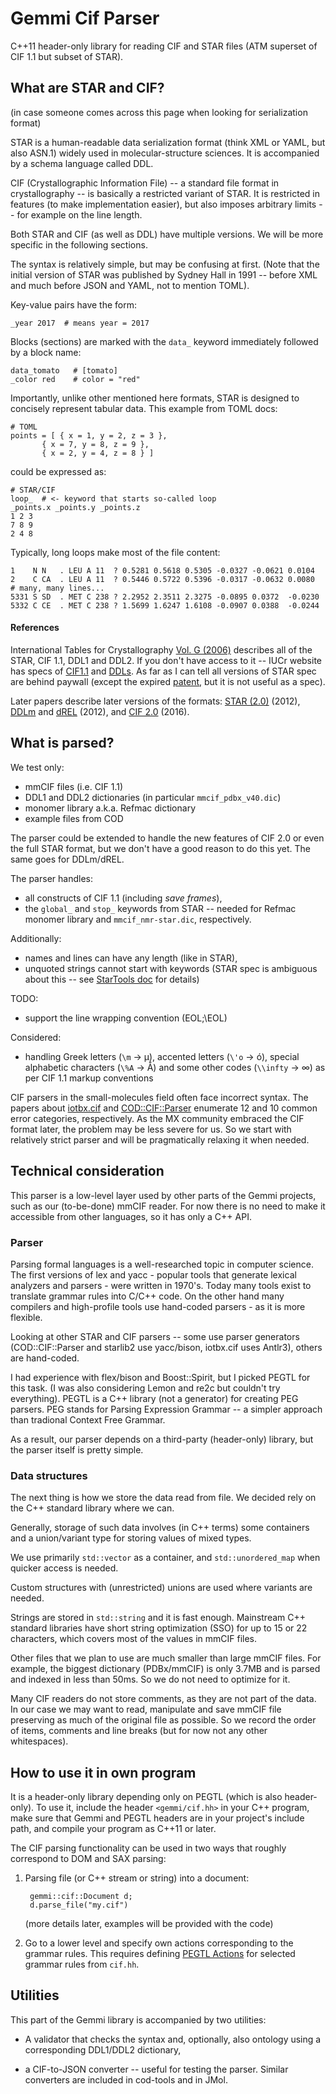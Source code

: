 # Gemmi Cif Parser

C++11 header-only library for reading CIF and STAR files (ATM superset of CIF 1.1 but subset of STAR).

## What are STAR and CIF?

(in case someone comes across this page when looking for serialization format)

STAR is a human-readable data serialization format
(think XML or YAML, but also ASN.1)
widely used in molecular-structure sciences.
It is accompanied by a schema language called DDL.

CIF (Crystallographic Information File) -- a standard file format
in crystallography -- is basically a restricted variant of STAR.
It is restricted in features (to make implementation easier),
but also imposes arbitrary limits -- for example on the line length.

Both STAR and CIF (as well as DDL) have multiple versions.
We will be more specific in the following sections.

The syntax is relatively simple, but may be confusing at first.
(Note that the initial version of STAR was published by Sydney Hall in 1991 --
before XML and much before JSON and YAML, not to mention TOML).

Key-value pairs have the form:

    _year 2017  # means year = 2017

Blocks (sections) are marked with the `data_` keyword immediately
followed by a block name:

    data_tomato   # [tomato]
    _color red    # color = "red"

Importantly, unlike other mentioned here formats, STAR is designed
to concisely represent tabular data. This example from TOML docs:

    # TOML
    points = [ { x = 1, y = 2, z = 3 },
	       { x = 7, y = 8, z = 9 },
	       { x = 2, y = 4, z = 8 } ]

could be expressed as:

    # STAR/CIF
    loop_  # <- keyword that starts so-called loop
    _points.x _points.y _points.z
    1 2 3
    7 8 9
    2 4 8

Typically, long loops make most of the file content:

    1    N N   . LEU A 11  ? 0.5281 0.5618 0.5305 -0.0327 -0.0621 0.0104
    2    C CA  . LEU A 11  ? 0.5446 0.5722 0.5396 -0.0317 -0.0632 0.0080
    # many, many lines...
    5331 S SD  . MET C 238 ? 2.2952 2.3511 2.3275 -0.0895 0.0372  -0.0230
    5332 C CE  . MET C 238 ? 1.5699 1.6247 1.6108 -0.0907 0.0388  -0.0244

#### References

International Tables for Crystallography [Vol. G
(2006)](http://it.iucr.org/Ga/contents/)
describes all of the STAR, CIF 1.1, DDL1 and DDL2.
If you don't have access to it -- IUCr website has specs of
[CIF1.1](http://www.iucr.org/resources/cif/spec/version1.1)
and [DDLs](http://www.iucr.org/resources/cif/ddl).
As far as I can tell all versions of STAR spec are behind paywall
(except the expired [patent](https://patents.google.com/patent/WO1991016682A1),
but it is not useful as a spec).

Later papers describe later versions of the formats:
[STAR (2.0)](https://dx.doi.org/10.1021/ci300074v) (2012),
[DDLm](http://pubs.acs.org/doi/abs/10.1021/ci300075z) and
[dREL](http://pubs.acs.org/doi/abs/10.1021/ci300076w) (2012),
and [CIF 2.0](http://journals.iucr.org/j/issues/2016/01/00/aj5269/) (2016).


## What is parsed?

We test only:

* mmCIF files (i.e. CIF 1.1)
* DDL1 and DDL2 dictionaries (in particular `mmcif_pdbx_v40.dic`)
* monomer library a.k.a. Refmac dictionary
* example files from COD

The parser could be extended to handle the new features of CIF 2.0
or even the full STAR format, but we don't have a good reason to do this yet.
The same goes for DDLm/dREL.

The parser handles:

* all constructs of CIF 1.1 (including *save frames*),
* the `global_` and `stop_` keywords from STAR -- needed for Refmac
  monomer library and `mmcif_nmr-star.dic`, respectively.

Additionally:

* names and lines can have any length (like in STAR),
* unquoted strings cannot start with keywords (STAR spec is ambiguous
  about this -- see
  [StarTools doc](http://www.globalphasing.com/startools/) for details)

TODO:

* support the line wrapping convention (EOL;\EOL)

Considered:

* handling Greek letters (`\m` -> µ), accented letters (`\'o` -> ó),
  special alphabetic characters (`\%A` -> Å) and some other codes
  (`\\infty` -> ∞) as per CIF 1.1 markup conventions

CIF parsers in the small-molecules field often face incorrect syntax.
The papers about [iotbx.cif](https://doi.org/10.1107/S0021889811041161)
and [COD::CIF::Parser](http://dx.doi.org/10.1107/S1600576715022396)
enumerate 12 and 10 common error categories, respectively.
As the MX community embraced the CIF format later, the problem may be less
severe for us. So we start with relatively strict parser and will be
pragmatically relaxing it when needed.


## Technical consideration

This parser is a low-level layer used by other parts of the Gemmi projects,
such as our (to-be-done) mmCIF reader. For now there is no need to make
it accessible from other languages, so it has only a C++ API.

### Parser

Parsing formal languages is a well-researched topic in computer science.
The first versions of lex and yacc - popular tools that generate lexical
analyzers and parsers - were written in 1970's. Today many tools exist
to translate grammar rules into C/C++ code.
On the other hand many compilers and high-profile tools use hand-coded
parsers - as it is more flexible.

Looking at other STAR and CIF parsers -- some use parser generators
(COD::CIF::Parser and starlib2 use yacc/bison, iotbx.cif uses Antlr3),
others are hand-coded.

I had experience with flex/bison and Boost::Spirit, but I picked PEGTL
for this task.
(I was also considering Lemon and re2c but couldn't try everything).
PEGTL is a C++ library (not a generator) for creating PEG parsers.
PEG stands for Parsing Expression Grammar -- a simpler approach than
tradional Context Free Grammar.

As a result, our parser depends on a third-party (header-only) library,
but the parser itself is pretty simple.

### Data structures

The next thing is how we store the data read from file.
We decided rely on the C++ standard library where we can.

Generally, storage of such data involves (in C++ terms) some containers
and a union/variant type for storing values of mixed types.

We use primarily `std::vector` as a container,
and `std::unordered_map` when quicker access is needed.

Custom structures with (unrestricted) unions are used where variants
are needed.

Strings are stored in `std::string` and it is fast enough.
Mainstream C++ standard libraries have short string optimization (SSO)
for up to 15 or 22 characters, which covers most of the values in mmCIF files.

Other files that we plan to use are much smaller than large mmCIF files.
For example, the biggest dictionary (PDBx/mmCIF) is only 3.7MB and is parsed
and indexed in less than 50ms. So we do not need to optimize for it.

Many CIF readers do not store comments, as they are not part of the data.
In our case we may want to read, manipulate and save mmCIF file preserving
as much of the original file as possible. So we record the order of items,
comments and line breaks (but for now not any other whitespaces).


## How to use it in own program

It is a header-only library depending only on PEGTL (which is also header-only).
To use it, include the header `<gemmi/cif.hh>` in your C++ program,
make sure that Gemmi and PEGTL headers are in your project's include path,
and compile your program as C++11 or later.

The CIF parsing functionality can be used in two ways that roughly
correspond to DOM and SAX parsing:

1. Parsing file (or C++ stream or string) into a document:

        gemmi::cif::Document d;
        d.parse_file("my.cif")

   (more details later, examples will be provided with the code)

2. Go to a lower level and specify own actions corresponding to the grammar
   rules. This requires defining
   [PEGTL Actions](https://github.com/ColinH/PEGTL/blob/master/doc/Actions-and-States.md)
   for selected grammar rules from `cif.hh`.



## Utilities

This part of the Gemmi library is accompanied by two utilities:

* A validator that checks the syntax and, optionally, also ontology
  using a corresponding DDL1/DDL2 dictionary,

* a CIF-to-JSON converter -- useful for testing the parser.
  Similar converters are included in cod-tools and in JMol.
